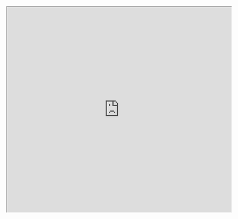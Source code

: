
<div style="text-align: center;"><iframe width="600" height="550" src="https://www.youtube.com/embed/cqAcPRuFry8?rel=0"  ></iframe></div>
